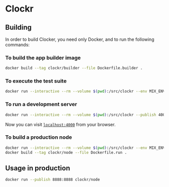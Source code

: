 # Clockr

## Building

In order to build Clocker, you need only Docker, and to run the following commands:

### To build the app builder image

```bash
docker build --tag clockr/builder --file Dockerfile.builder .
```

### To execute the test suite

```bash
docker run --interactive --rm --volume $(pwd):/src/clockr --env MIX_ENV=test clockr/builder mix do deps.get, test, credo
```

### To run a development server

```bash
docker run --interactive --rm --volume $(pwd):/src/clockr --publish 4000:4000 clockr/builder iex -S mix do deps.get, phoenix.server
```

Now you can visit [`localhost:4000`](http://localhost:4000) from your browser.

### To build a production node

```bash
docker run --interactive --rm --volume $(pwd):/src/clockr --env MIX_ENV=prod clockr/builder
docker build --tag clockr/node --file Dockerfile.run .
```

## Usage in production

```bash
docker run --publish 8888:8888 clockr/node
```
